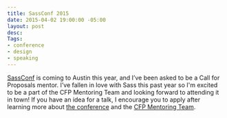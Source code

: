```yaml
---
title: SassConf 2015
date: 2015-04-02 19:00:00 -05:00
layout: post
desc: 
Tags:
- conference
- design
- speaking
---
```


[SassConf](http://sassconf.com/) is coming to Austin this year, and I’ve been asked to be a Call for Proposals mentor. I’ve fallen in love with Sass this past year so I'm excited to be a part of the CFP Mentoring Team and looking forward to attending it in town! If you have an idea for a talk, I encourage you to apply after learning more about [the conference](http://sassconf.com/) and the [CFP Mentoring Team](http://sassconf.com/blog/posts/cfp-mentor-team).

